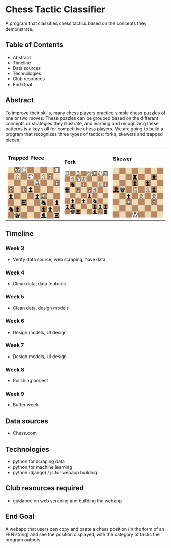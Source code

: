 
# Chess Tactic Classifier
A program that classifies chess tactics based on the concepts they demonstrate.

## Table of Contents
- Abstract
- Timeline
- Data sources
- Technologies
- Club resources
- End Goal

## Abstract
To improve their skills, many chess players practice simple chess puzzles of one or two moves. These puzzles can be grouped based on the different concepts or strategies they illustrate, and learning and recognizing these patterns is a key skill for competitive chess players. We are going to build a program that recognizes three types of tactics: forks, skewers and trapped pieces.

<table>
 <tr>
  <td>
   <h3>Trapped Piece</h3>
   <img src="trapped_piece_example.png" align="middle">
  </td>
  <td>
   <h3>Fork</h3>
   <img src="fork_example.png" align="middle"> 
  </td>
  <td>
   <h3>Skewer</h3>
   <img src="skewer_example.png" align="middle">
  </td>
 </tr>
 </table>
 
## Timeline
### Week 3
- Verify data source, web scraping, have data

### Week 4
- Clean data, data features

### Week 5
- Clean data, design models

### Week 6
- Design models, UI design

### Week 7
- Design models, UI design

### Week 8
- Polishing porject

### Week 9
- Buffer week

## Data sources
- Chess.com

## Technologies
- python for scraping data
- python for machine learning
- python (django) / js for webapp building

## Club resources required
- guidance on web scraping and building the webapp

## End Goal
A webapp that users can copy and paste a chess position (in the form of an FEN string) and see the position displayed, with the category of tactic the program outputs. 
